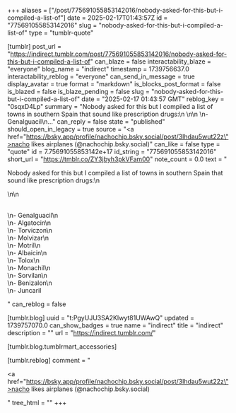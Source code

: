 +++
aliases = ["/post/775691055853142016/nobody-asked-for-this-but-i-compiled-a-list-of"]
date = 2025-02-17T01:43:57Z
id = "775691055853142016"
slug = "nobody-asked-for-this-but-i-compiled-a-list-of"
type = "tumblr-quote"

[tumblr]
post_url = "https://indirect.tumblr.com/post/775691055853142016/nobody-asked-for-this-but-i-compiled-a-list-of"
can_blaze = false
interactability_blaze = "everyone"
blog_name = "indirect"
timestamp = 1739756637.0
interactability_reblog = "everyone"
can_send_in_message = true
display_avatar = true
format = "markdown"
is_blocks_post_format = false
is_blazed = false
is_blaze_pending = false
slug = "nobody-asked-for-this-but-i-compiled-a-list-of"
date = "2025-02-17 01:43:57 GMT"
reblog_key = "0sqxD4Lp"
summary = "Nobody asked for this but I compiled a list of towns in southern Spain that sound like prescription drugs:\n \n\n \n- Genalguacil\n..."
can_reply = false
state = "published"
should_open_in_legacy = true
source = "<a href=\"https://bsky.app/profile/nachochip.bsky.social/post/3lhdau5wut22z\">nacho likes airplanes (@nachochip.bsky.social)</a>"
can_like = false
type = "quote"
id = 7.75691055853142e+17
id_string = "775691055853142016"
short_url = "https://tmblr.co/ZY3jbyh3pkVFam00"
note_count = 0.0
text = "<p>Nobody asked for this but I compiled a list of towns in southern Spain that sound like prescription drugs:\n<br/></p>\n\n<p><br/>\n- Genalguacil\n<br/>\n- Algatocin\n<br/>\n- Torviczon\n<br/>\n- Molvizar\n<br/>\n- Motril\n<br/>\n- Albaicin\n<br/>\n- Tolox\n<br/>\n- Monachil\n<br/>\n- Sorvilan\n<br/>\n- Benizalon\n<br/>\n- Juncaril</p>"
can_reblog = false

[tumblr.blog]
uuid = "t:PgyUJU3SA2Klwyt81UWAwQ"
updated = 1739757070.0
can_show_badges = true
name = "indirect"
title = "indirect"
description = ""
url = "https://indirect.tumblr.com/"

[tumblr.blog.tumblrmart_accessories]

[tumblr.reblog]
comment = "<p><a href=\"https://bsky.app/profile/nachochip.bsky.social/post/3lhdau5wut22z\">nacho likes airplanes (@nachochip.bsky.social)</a></p>"
tree_html = ""
+++
